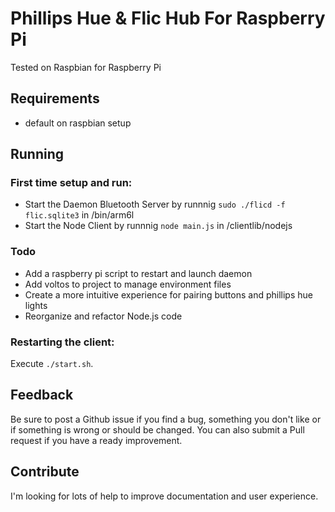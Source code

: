 # Phillips Hue & Flic Hub For Raspberry Pi
Tested on Raspbian for Raspberry Pi

## Requirements
- default on raspbian setup

## Running

### First time setup and run:
- Start the Daemon Bluetooth Server by runnnig ```sudo ./flicd -f flic.sqlite3``` in /bin/arm6l
- Start the Node Client by runnnig ```node main.js``` in /clientlib/nodejs

### Todo
- Add a raspberry pi script to restart and launch daemon
- Add voltos to project to manage environment files
- Create a more intuitive experience for pairing buttons and phillips hue lights
- Reorganize and refactor Node.js code

### Restarting the client:
Execute `./start.sh`. 

## Feedback
Be sure to post a Github issue if you find a bug, something you don't like or if something is wrong or should be changed. You can also submit a Pull request if you have a ready improvement.

## Contribute
I'm looking for lots of help to improve documentation and user experience.